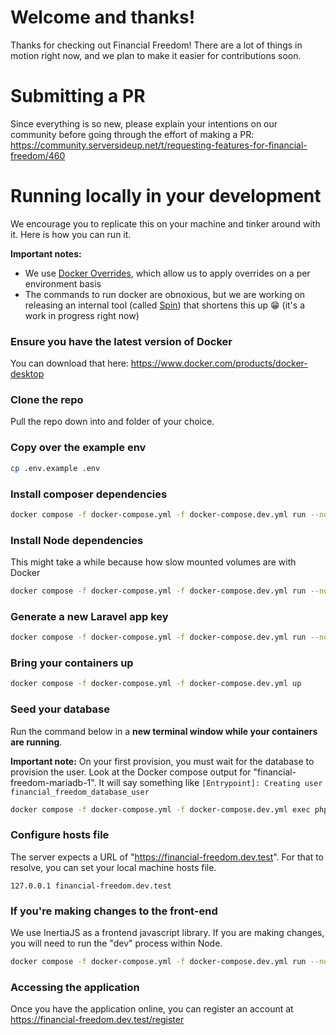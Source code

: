 # Welcome and thanks!
Thanks for checking out Financial Freedom! There are a lot of things in motion right now, and we plan to make it easier for contributions soon.

# Submitting a PR
Since everything is so new, please explain your intentions on our community before going through the effort of making a PR: https://community.serversideup.net/t/requesting-features-for-financial-freedom/460

# Running locally in your development
We encourage you to replicate this on your machine and tinker around with it. Here is how you can run it.

**Important notes:**
* We use [Docker Overrides](https://docs.docker.com/compose/extends/), which allow us to apply overrides on a per environment basis
* The commands to run docker are obnoxious, but we are working on releasing an internal tool (called [Spin](https://github.com/serversideup/spin)) that shortens this up 😁 (it's a work in progress right now)

### Ensure you have the latest version of Docker
You can download that here: https://www.docker.com/products/docker-desktop

### Clone the repo
Pull the repo down into and folder of your choice.

### Copy over the example env
```sh
cp .env.example .env
```

### Install composer dependencies
```sh
docker compose -f docker-compose.yml -f docker-compose.dev.yml run --no-deps --rm -e "S6_LOGGING=1" php composer install
```

### Install Node dependencies
This might take a while because how slow mounted volumes are with Docker
```sh
docker compose -f docker-compose.yml -f docker-compose.dev.yml run --no-deps --rm node yarn install
```

### Generate a new Laravel app key
```sh
docker compose -f docker-compose.yml -f docker-compose.dev.yml run --no-deps --rm -e "S6_LOGGING=1" php php artisan key:generate
```

### Bring your containers up
```sh
docker compose -f docker-compose.yml -f docker-compose.dev.yml up
```

### Seed your database
Run the command below in a **new terminal window while your containers are running**.

**Important note:** On your first provision, you must wait for the database to provision the user. Look at the Docker compose output for "financial-freedom-mariadb-1". It will say something like `[Entrypoint]: Creating user financial_freedom_database_user`
```sh
docker compose -f docker-compose.yml -f docker-compose.dev.yml exec php php artisan migrate
```

### Configure hosts file
The server expects a URL of "https://financial-freedom.dev.test". For that to resolve, you can set your local machine hosts file.

```
127.0.0.1 financial-freedom.dev.test
```

### If you're making changes to the front-end
We use InertiaJS as a frontend javascript library. If you are making changes, you will need to run the "dev" process within Node.

```sh
docker compose -f docker-compose.yml -f docker-compose.dev.yml run --no-deps --rm node yarn dev
```

### Accessing the application
Once you have the application online, you can register an account at https://financial-freedom.dev.test/register